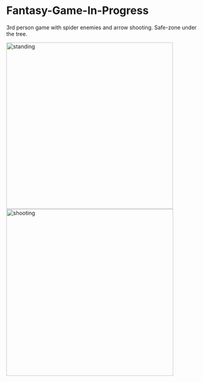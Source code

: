 # Fantasy-Game-In-Progress
3rd person game with spider enemies and arrow shooting. Safe-zone under the tree.

<img width="438" alt="standing" src="https://user-images.githubusercontent.com/26521643/131652316-68f004de-79f3-4751-a9f7-8f9afbd5e6a8.PNG">
<img width="439" alt="shooting" src="https://user-images.githubusercontent.com/26521643/131652322-7c87ea69-79af-47cb-9927-683601660718.PNG">

